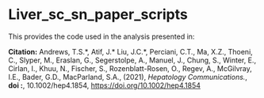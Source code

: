 # Liver_sc_sn_paper_scripts

This provides the code used in the analysis presented in: 

**Citation:** Andrews, T.S.\*, Atif, J.\* Liu, J.C.\*, Perciani, C.T., Ma, X.Z., Thoeni, C., Slyper, M., Eraslan, G., Segerstolpe, A., Manuel, J., Chung, S., Winter, E., Cirlan, I., Khuu, N., Fischer, S., Rozenblatt-Rosen, O., Regev, A., McGilvray, I.E., Bader, G.D., MacParland, S.A., (2021), *Hepatology Communications.*, **doi :**, 10.1002/hep4.1854, https://doi.org/10.1002/hep4.1854

